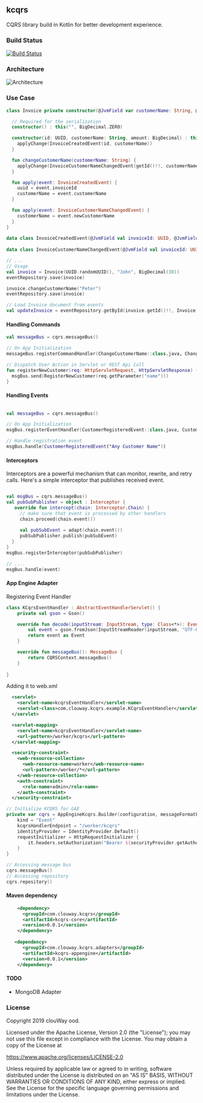 ## kcqrs

CQRS library build in Kotlin for better development experience.

### Build Status
[![Build Status](https://travis-ci.org/clouway/kcqrs.svg?branch=master)](https://travis-ci.org/clouway/kcqrs)

### Architecture
![Architecture](docs/architecture.png)

### Use Case

```kotlin
class Invoice private constructor(@JvmField var customerName: String, @JvmField val amount: BigDecimal) : AggregateRootBase() {

  // Required for the serialization 
  constructor() : this("", BigDecimal.ZERO)

  constructor(id: UUID, customerName: String, amount: BigDecimal) : this(customerName, amount) {
    applyChange(InvoiceCreatedEvent(id, customerName))
  }

  fun changeCustomerName(customerName: String) {
    applyChange(InvoiceCustomerNameChangedEvent(getId()!!, customerName))
  }

  fun apply(event: InvoiceCreatedEvent) {
    uuid = event.invoiceId
    customerName = event.customerName    
  }

  fun apply(event: InvoiceCustomerNameChangedEvent) {
    customerName = event.newCustomerName
  }
}
    
data class InvoiceCreatedEvent(@JvmField val invoiceId: UUID, @JvmField val customerName: String) : Event
    
data class InvoiceCustomerNameChangedEvent(@JvmField val invoiceId: UUID, @JvmField val newCustomerName: String) : Event

// ...
// Usage 
val invoice = Invoice(UUID.randomUUID(), "John", BigDecimal(30))        
eventRepository.save(invoice)

invoice.changeCustomerName("Peter")
eventRepository.save(invoice)

// Load Invoice document from events
val updateInvoice = eventRepository.getById(invoice.getId()!!, Invoice::class.java)
```

#### Handling Commands 

```kotlin
val messageBus = cqrs.messageBus()

// On App Initialization 
messageBus.registerCommandHandler(ChangeCustomerName::class.java, ChangeCustomerNameHandler())

// Dispatch User Action in Servlet or REST Api Call 
fun registerNewCustomer(req: HttpServletRequest, HttpServletResponse) {     
  msgBus.send(RegisterNewCustomer(req.getParameter("name")))      
} 

```

#### Handling Events 

```kotlin

val messageBus = cqrs.messageBus()

// On App Initialization 
msgBus.registerEventHandler(CustomerRegisteredEvent::class.java, CustomerRegisteredEventHandler(InMemoryCustomerRepository()))

// Handle registration event      
msgBus.handle(CustomerRegisteredEvent("Any Customer Name"))       

```
#### Interceptors
Interceptors are a powerful mechanism that can monitor, rewrite, and retry calls. Here's a simple interceptor that
publishes received event. 

```kotlin

val msgBus = cqrs.messageBus()
val pubSubPublisher = object : Interceptor {
   override fun intercept(chain: Interceptor.Chain) {     
     // make sure that event is processed by other handlers                                 
     chain.proceed(chain.event())
     
     val pubSubEvent = adapt(chain.event())     
     pubSubPublisher.publish(pubSubEvent)
  }
}
msgBus.registerInterceptor(pubSubPublisher)

// ....
msgBus.handle(event)                

```

#### App Engine Adapter

Registering Event Handler
```kotlin
class KCqrsEventHandler : AbstractEventHandlerServlet() {
    private val gson = Gson()

    override fun decode(inputStream: InputStream, type: Class<*>): Event {
        val event = gson.fromJson(InputStreamReader(inputStream, "UTF-8"), type)
        return event as Event
    }

    override fun messageBus(): MessageBus {
        return CQRSContext.messageBus()
    }
    
}
```

Adding it to web.xml
```xml
  <servlet>
    <servlet-name>kcqrsEventHandler</servlet-name>
    <servlet-class>com.clouway.kcqrs.example.KCqrsEventHandler</servlet-class>
  </servlet>

  <servlet-mapping>
    <servlet-name>kcqrsEventHandler</servlet-name>
    <url-pattern>/worker/kcqrs</url-pattern>
  </servlet-mapping>

  <security-constraint>
    <web-resource-collection>
      <web-resource-name>worker</web-resource-name>
      <url-pattern>/worker/*</url-pattern>
    </web-resource-collection>
    <auth-constraint>
      <role-name>admin</role-name>
    </auth-constraint>
  </security-constraint>
```

```kotlin
// Initialize KCQRS for GAE
private var cqrs = AppEngineKcqrs.Builder(configuration, messageFormatFactory).build {
    kind = "Event"
    kcqrsHandlerEndpoint = "/worker/kcqrs"
    identityProvider = IdentityProvider.Default()
    requestInitializer = HttpRequestInitializer { 
        it.headers.setAuthorization("Bearer ${securityProvider.getAuthorizationToken()}")
    }
} 

// Accessing message bus
cqrs.messageBus()
// Accessing repository 
cqrs.repository()
```


#### Maven dependency 

```xml  
    <dependency>
      <groupId>com.clouway.kcqrs</groupId>
      <artifactId>kcqrs-core</artifactId>
      <version>0.0.1</version>
    </dependency>
    
   <dependency>
      <groupId>com.clouway.kcqrs.adapters</groupId>
      <artifactId>kcqrs-appengine</artifactId>
      <version>0.0.1</version>
    </dependency>
```


#### TODO
 * MongoDB Adapter 
 
### License
Copyright 2019 clouWay ood.

Licensed under the Apache License, Version 2.0 (the "License");
you may not use this file except in compliance with the License.
You may obtain a copy of the License at

   https://www.apache.org/licenses/LICENSE-2.0

   Unless required by applicable law or agreed to in writing, software
   distributed under the License is distributed on an "AS IS" BASIS,
   WITHOUT WARRANTIES OR CONDITIONS OF ANY KIND, either express or implied.
   See the License for the specific language governing permissions and
   limitations under the License.

